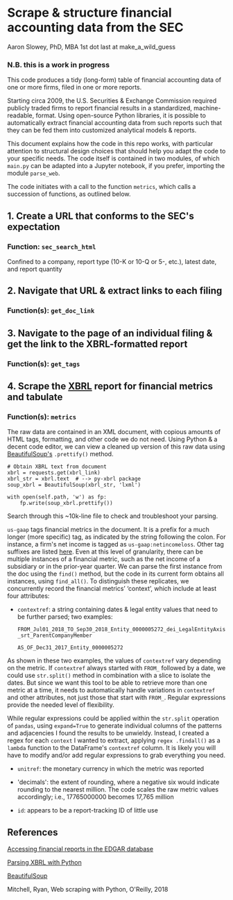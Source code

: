 # Scrape & structure financial accounting data from the SEC
Aaron Slowey, PhD, MBA
1st dot last at make_a_wild_guess

### N.B. this is a work in progress
This code produces a tidy (long-form) table of financial accounting data of 
one or more firms, filed in one or more reports.

Starting circa 2009, the U.S. Securities & Exchange Commission required 
publicly traded firms to report financial results in a standardized, 
machine-readable, format. Using open-source Python libraries, it is possible to automatically extract 
 financial accounting data from such reports such that they can be fed 
 them into customized analytical models & reports.
 
This document explains how the code in this repo works, with particular 
attention to structural design choices that should help you adapt the code to
 your specific needs. The code itself is contained in two modules, of which 
 `main.py` can be adapted into a Jupyter notebook, if you prefer, importing 
 the module `parse_web`.
 
The code initiates with a call to the function `metrics`, which calls a 
succession of functions, as outlined below.
 
## 1. Create a URL that conforms to the SEC's expectation
### Function: `sec_search_html`

Confined to a company, report type (10-K or 10-Q or 5-, etc.), latest date, 
and report quantity

## 2. Navigate that URL & extract links to each filing
### Function(s): `get_doc_link`

## 3. Navigate to the page of an individual filing & get the link to the XBRL-formatted report
### Function(s): `get_tags`


## 4. Scrape the [XBRL](https://xbrl.us/) report for financial metrics and tabulate
### Function(s): `metrics`

The raw data are contained in an XML document, with copious amounts of HTML 
tags, formatting, and other code we do not need.  Using Python & a decent code 
editor, we can view a cleaned up version of this raw data using 
[BeautifulSoup's](https://www.crummy.com/software/BeautifulSoup/) `.prettify()` method.

    # Obtain XBRL text from document
    xbrl = requests.get(xbrl_link)
    xbrl_str = xbrl.text  # --> py-xbrl package
    soup_xbrl = BeautifulSoup(xbrl_str, 'lxml')

    with open(self.path, 'w') as fp:
        fp.write(soup_xbrl.prettify())

Search through this ~10k-line file to check and troubleshoot your parsing.

`us-gaap` tags financial metrics in the document. It is a prefix for a much 
longer (more specific) tag, as indicated by the string following the colon. 
For instance, a firm's net income is tagged as `us-gaap:netincomeloss`. Other
 tag suffixes are listed [here](http://www.xbrlsite.com/LinkedData/BrowseObjectsByType_HTML.aspx?Type=%5BConcept%5D&Submit=Submit).
Even at this level of granularity, there can be multiple instances of a 
financial metric, such as the net income of a subsidiary or in the prior-year 
quarter. We can parse the first instance from the doc using the `find()` 
method, but the code in its current form obtains all instances, using 
`find_all()`. To distinguish these replicates, we concurrently record the 
financial metrics’ ‘context’, which include at least four attributes:

* `contextref`: a string containing dates & legal entity values that need to be
 further parsed; two examples:
 
    `FROM_Jul01_2018_TO_Sep30_2018_Entity_0000005272_dei_LegalEntityAxis_srt_ParentCompanyMember`

    `AS_OF_Dec31_2017_Entity_0000005272`
    
As shown in these two examples, the values of `contextref` vary depending on the
metric. If `contextref` always started with `FROM_` followed by a date,
 we could use `str.split()` method in combination with a slice to isolate 
 the dates. But since we want this tool to be able to retrieve more than one 
 metric at a time, it needs to automatically handle variations in `contextref`
 and other attributes, not just those that start with `FROM_`.  Regular 
 expressions provide the needed level of flexibility.
 
While regular expressions could be applied within the `str.split` operation of 
`pandas`, using `expand=True` to generate individual columns of the patterns 
and adjacencies I found the results to be unwieldy. Instead, I 
created a regex for each `context` I wanted to extract, applying `regex
.findall()` as a `lambda` function to the DataFrame's `contextref` column. It
 is likely you will have to modify and/or add regular expressions to grab 
 everything you need.

* `unitref`: the monetary currency in which the metric was reported

* 'decimals': the extent of rounding, where a negative six would indicate 
rounding to the nearest million. The code scales the raw metric values 
accordingly; i.e., 17765000000 becomes 17,765 million

* `id`: appears to be a report-tracking ID of little use



## References
[Accessing financial reports in the EDGAR database](https://www.codeproject.com/Articles/1227268/Accessing-Financial-Reports-in-the-EDGAR-Database)

[Parsing XBRL with Python](https://www.codeproject.com/Articles/1227765/Parsing-XBRL-with-Python)

[BeautifulSoup](https://www.crummy.com/software/BeautifulSoup/bs4/doc/)

Mitchell, Ryan, Web scraping with Python, O'Reilly, 2018